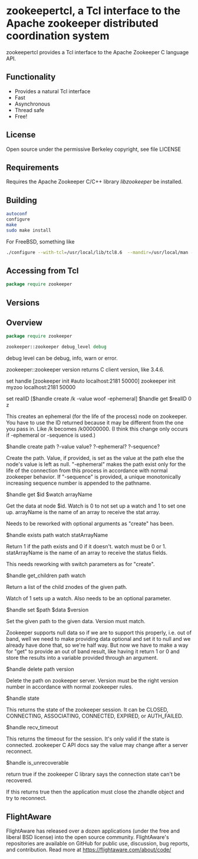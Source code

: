 zookeepertcl, a Tcl interface to the Apache zookeeper distributed coordination system
===

zookeepertcl provides a Tcl interface to the Apache Zookeeper C language API.

Functionality
---

- Provides a natural Tcl interface
- Fast
- Asynchronous
- Thread safe
- Free!

License
---

Open source under the permissive Berkeley copyright, see file LICENSE

Requirements
---
Requires the Apache Zookeeper C/C++ library *libzookeeper* be installed.

Building
---

```sh
autoconf
configure
make
sudo make install
```

For FreeBSD, something like

```sh
./configure --with-tcl=/usr/local/lib/tcl8.6  --mandir=/usr/local/man --enable-symbols
```

Accessing from Tcl
---

```tcl
package require zookeeper
```

Versions
---


Overview
---

```tcl
package require zookeeper

zookeeper::zookeeper debug_level debug
```
debug level can be debug, info, warn or error.

zookeeper::zookeeper version returns C client version, like 3.4.6.

set handle [zookeeper init #auto localhost:2181 50000]
zookeeper init myzoo localhost:2181 50000

set realID [$handle create /k -value woof -ephemeral]
$handle get $realID 0 z

This creates an ephemeral (for the life of the process) node on zookeeper.  You have to use the ID returned because it may be different from the one you pass in.  Like /k becomes /k00000000.  (I think this change only occurs if -ephemeral or -sequence is used.)

$handle create path ?-value value? ?-ephemeral? ?-sequence?

Create the path.  Value, if provided, is set as the value at the path else the node's value is left as null.  "-ephemeral" makes the path exist only for the life of the connection from this process in accordance with normal zookeeper behavior.  If "-sequence" is provided, a unique monotonically increasing sequence number is appended to the pathname.

$handle get $id $watch arrayName

Get the data at node $id.  Watch is 0 to not set up a watch and 1 to set one up.  arrayName is the name of an array to receive the stat array.

Needs to be reworked with optional arguments as "create" has been.

$handle exists path watch statArrayName

Return 1 if the path exists and 0 if it doesn't.  watch must be 0 or 1.  statArrayName is the name of an array to receive the status fields.

This needs reworking with switch parameters as for "create".

$handle get_children path watch

Return a list of the child znodes of the given path.

Watch of 1 sets up a watch.  Also needs to be an optional parameter.

$handle set $path $data $version

Set the given path to the given data. Version must match.

Zookeeper supports null data so if we are to support this properly, i.e. out of band, well we need to make providing data optional and set it to null and we already have done that, so we're half way.  But now we have to make a way for "get" to provide an out of band result, like having it return 1 or 0 and store the results into a variable provided through an argument.

$handle delete path version

Delete the path on zookeeper server.  Version must be the right version number in accordance with normal zookeeper rules.

$handle state

This returns the state of the zookeeper session.  It can be CLOSED, CONNECTING, ASSOCIATING, CONNECTED, EXPIRED, or AUTH_FAILED.

$handle recv_timeout

This returns the timeout for the session.  It's only valid if the state is connected.  zookeeper C API docs say the value may change after a server reconnect.

$handle is_unrecoverable

return true if the zookeeper C library says the connection state can't be recovered.

If this returns true then the application must close the zhandle object and try to reconnect.


FlightAware
---
FlightAware has released over a dozen applications  (under the free and liberal BSD license) into the open source community. FlightAware's repositories are available on GitHub for public use, discussion, bug reports, and contribution. Read more at https://flightaware.com/about/code/
